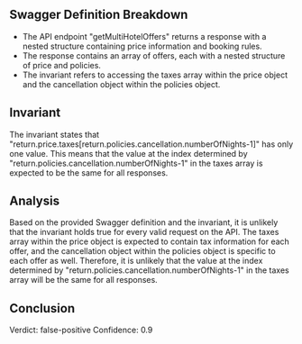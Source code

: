 ## Swagger Definition Breakdown
- The API endpoint "getMultiHotelOffers" returns a response with a nested structure containing price information and booking rules.
- The response contains an array of offers, each with a nested structure of price and policies.
- The invariant refers to accessing the taxes array within the price object and the cancellation object within the policies object.

## Invariant
The invariant states that "return.price.taxes[return.policies.cancellation.numberOfNights-1]" has only one value. This means that the value at the index determined by "return.policies.cancellation.numberOfNights-1" in the taxes array is expected to be the same for all responses.

## Analysis
Based on the provided Swagger definition and the invariant, it is unlikely that the invariant holds true for every valid request on the API. The taxes array within the price object is expected to contain tax information for each offer, and the cancellation object within the policies object is specific to each offer as well. Therefore, it is unlikely that the value at the index determined by "return.policies.cancellation.numberOfNights-1" in the taxes array will be the same for all responses.

## Conclusion
Verdict: false-positive
Confidence: 0.9
